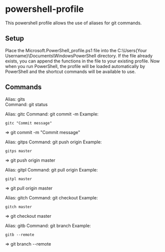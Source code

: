 # powershell-profile
This powershell profile allows the use of aliases for git commands.

## Setup
Place the Microsoft.PowerShell_profile.ps1 file into the C:\Users\{Your Username}\Documents\WindowsPowerShell directory. If the file already exists, you can append the functions in the file to your existing profile. Now when you run PowerShell, the profile will be loaded automatically by PowerShell and the shortcut commands will be available to use.

## Commands
Alias: gits <br>
Command: git status


Alias: gitc
Command: git commit -m
Example:
```shell
gitc "Commit message"
```
=> git commit -m "Commit message"



Alias: gitps
Command: git push origin
Example:
```shell
gitps master
```
=> git push origin master



Alias: gitpl
Command: git pull origin
Example:
```shell
gitpl master
```
=> git pull origin master



Alias: gitch
Command: git checkout
Example:
```shell
gitch master
```
=> git checkout master



Alias: gitb
Command: git branch
Example:
```shell
gitb --remote
```
=> git branch --remote
